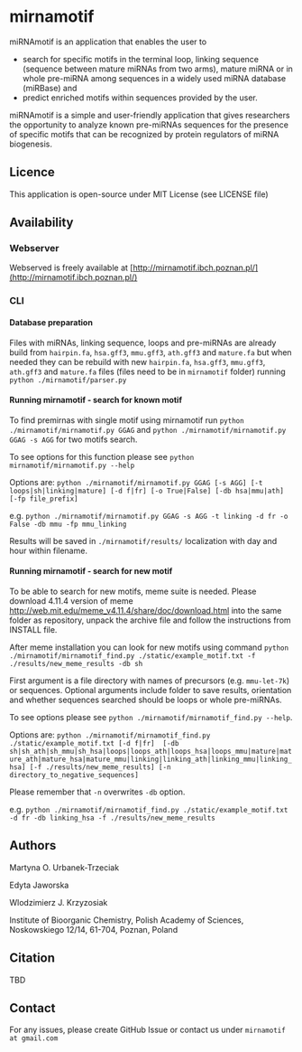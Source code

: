 # mirnamotif

miRNAmotif is an application that enables the user to 
*  search for specific motifs in the terminal loop, linking sequence 
(sequence between mature miRNAs from two arms), mature miRNA or in whole pre-miRNA 
among sequences in a widely used miRNA database (miRBase) and 
* predict enriched motifs within sequences provided by the user. 

miRNAmotif is a simple and user-friendly application 
that gives researchers the opportunity to analyze known pre-miRNAs sequences 
for the presence of specific motifs that can be recognized by protein regulators 
of miRNA biogenesis.

## Licence

This application is open-source under MIT License (see LICENSE file)

## Availability

### Webserver
Webserved is freely available at [http://mirnamotif.ibch.poznan.pl/](http://mirnamotif.ibch.poznan.pl/)

### CLI
#### Database preparation
Files with miRNAs, linking sequence, loops and pre-miRNAs are already build from `hairpin.fa`, `hsa.gff3`,
 `mmu.gff3`, `ath.gff3` and `mature.fa`
but when needed they can be rebuild with new `hairpin.fa`, `hsa.gff3`,
 `mmu.gff3`, `ath.gff3` and `mature.fa` files (files need to be in `mirnamotif` folder) running
`python ./mirnamotif/parser.py`
#### Running mirnamotif - search for known motif

To find premirnas with single motif using mirnamotif run `python ./mirnamotif/mirnamotif.py GGAG` 
and `python ./mirnamotif/mirnamotif.py GGAG -s AGG` for two motifs
search.

To see options for this function please see `python mirnamotif/mirnamotif.py --help`

Options are:
`python ./mirnamotif/mirnamotif.py GGAG [-s AGG] [-t loops|sh|linking|mature]
[-d f|fr] [-o True|False] [-db hsa|mmu|ath] [-fp file_prefix]`

e.g.
`python ./mirnamotif/mirnamotif.py GGAG -s AGG -t linking
-d fr -o False -db mmu -fp mmu_linking`

Results will be saved in `./mirnamotif/results/` localization with day and hour within filename.

#### Running mirnamotif - search for new motif

To be able to search for new motifs, meme suite is needed. Please download 4.11.4 version 
of meme http://web.mit.edu/meme_v4.11.4/share/doc/download.html into the same folder as 
repository, unpack the archive file and follow the instructions from INSTALL file.

After meme installation you can look for new motifs using command
`python ./mirnamotif/mirnamotif_find.py ./static/example_motif.txt -f ./results/new_meme_results -db sh`

First argument is a file directory with names of precursors (e.g. `mmu-let-7k`) or sequences.
Optional arguments include folder to save results, orientation and whether sequences searched 
should be loops or whole pre-miRNAs.

To see options please see `python ./mirnamotif/mirnamotif_find.py --help`.

Options are:
`python ./mirnamotif/mirnamotif_find.py ./static/example_motif.txt [-d f|fr] 
[-db sh|sh_ath|sh_mmu|sh_hsa|loops|loops_ath|loops_hsa|loops_mmu|mature|mature_ath|mature_hsa|mature_mmu|linking|linking_ath|linking_mmu|linking_hsa]
[-f ./results/new_meme_results] [-n directory_to_negative_sequences]`

Please remember that `-n` overwrites `-db` option.

e.g.
`python ./mirnamotif/mirnamotif_find.py ./static/example_motif.txt -d fr -db linking_hsa -f ./results/new_meme_results`

## Authors
Martyna O. Urbanek-Trzeciak

Edyta Jaworska

Wlodzimierz J. Krzyzosiak

Institute of Bioorganic Chemistry, Polish Academy of Sciences, Noskowskiego 12/14, 61-704, Poznan, Poland

## Citation

TBD

## Contact

For any issues, please create GitHub Issue or contact us under `mirnamotif at gmail.com`
